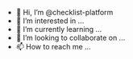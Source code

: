 - 👋 Hi, I’m @checklist-platform
- 👀 I’m interested in ...
- 🌱 I’m currently learning ...
- 💞️ I’m looking to collaborate on ...
- 📫 How to reach me ...

<!---
checklist-platform/checklist-platform is a ✨ special ✨ repository because its `README.md` (this file) appears on your GitHub profile.
You can click the Preview link to take a look at your changes.
--->
